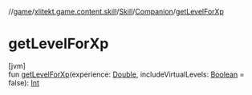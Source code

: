//[game](../../../../index.md)/[xlitekt.game.content.skill](../../index.md)/[Skill](../index.md)/[Companion](index.md)/[getLevelForXp](get-level-for-xp.md)

# getLevelForXp

[jvm]\
fun [getLevelForXp](get-level-for-xp.md)(experience: [Double](https://kotlinlang.org/api/latest/jvm/stdlib/kotlin/-double/index.html), includeVirtualLevels: [Boolean](https://kotlinlang.org/api/latest/jvm/stdlib/kotlin/-boolean/index.html) = false): [Int](https://kotlinlang.org/api/latest/jvm/stdlib/kotlin/-int/index.html)
